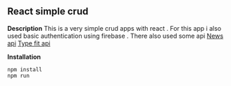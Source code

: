 ## React simple crud

**Description**
This is a very simple crud apps with react . For this app i also used basic authentication using firebase .
There also used some api
[News api](https://newsapi.org)
[Type fit api](https://type.fit/api/quotes)

**Installation**

    npm install
    npm run
